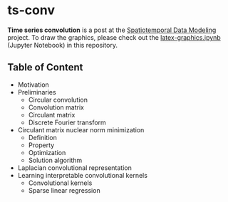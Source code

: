 # ts-conv

**Time series convolution** is a post at the [Spatiotemporal Data Modeling](https://spatiotemporal-data.github.io/posts/ts_conv) project. To draw the graphics, please check out the [latex-graphics.ipynb](https://github.com/xinychen/ts-conv/blob/main/latex-graphics.ipynb) (Jupyter Notebook) in this repository.

## Table of Content

- Motivation
- Preliminaries
  - Circular convolution
  - Convolution matrix
  - Circulant matrix
  - Discrete Fourier transform
- Circulant matrix nuclear norm minimization
  - Definition
  - Property
  - Optimization
  - Solution algorithm
- Laplacian convolutional representation
- Learning interpretable convolutional kernels
  - Convolutional kernels
  - Sparse linear regression
